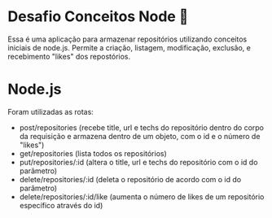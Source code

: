 # Desafio Conceitos Node 🚀
Essa é uma aplicação para armazenar repositórios utilizando conceitos iniciais de node.js. Permite a criação, listagem, modificação, exclusão, e recebimento "likes" dos repostórios.

# Node.js
Foram utilizadas as rotas:
- post/repositories (recebe title, url e techs do repositório dentro do corpo da requisição e armazena dentro de um objeto, com o id e o número de "likes")
- get/repositories (lista todos os repositórios)
- put/repositories/:id (altera o title, url e techs do repositório com o id do parâmetro)
- delete/repositories/:id (deleta o repositório de acordo com o id do parâmetro)
- delete/repositories/:id/like (aumenta o número de likes de um repositório específico através do id)

